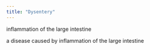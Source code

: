 ```yaml
---
title: "Dysentery"
---
```

inflammation of the large intestine

a disease caused by inflammation of the large intestine


